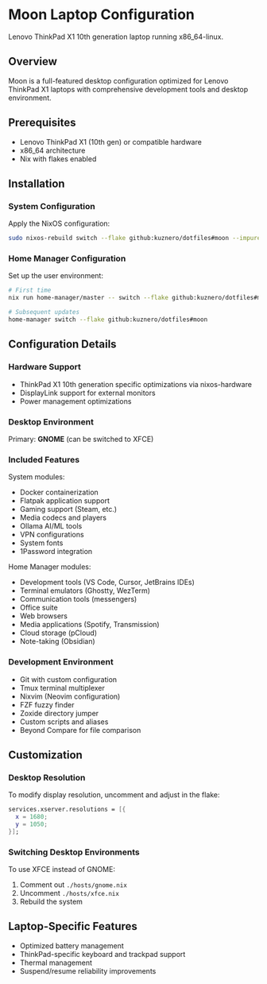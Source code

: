 # Moon Laptop Configuration

Lenovo ThinkPad X1 10th generation laptop running x86_64-linux.

## Overview

Moon is a full-featured desktop configuration optimized for Lenovo ThinkPad X1
laptops with comprehensive development tools and desktop environment.

## Prerequisites

- Lenovo ThinkPad X1 (10th gen) or compatible hardware
- x86_64 architecture
- Nix with flakes enabled

## Installation

### System Configuration

Apply the NixOS configuration:

```bash
sudo nixos-rebuild switch --flake github:kuznero/dotfiles#moon --impure
```

### Home Manager Configuration

Set up the user environment:

```bash
# First time
nix run home-manager/master -- switch --flake github:kuznero/dotfiles#moon

# Subsequent updates
home-manager switch --flake github:kuznero/dotfiles#moon
```

## Configuration Details

### Hardware Support

- ThinkPad X1 10th generation specific optimizations via nixos-hardware
- DisplayLink support for external monitors
- Power management optimizations

### Desktop Environment

Primary: **GNOME** (can be switched to XFCE)

### Included Features

System modules:

- Docker containerization
- Flatpak application support
- Gaming support (Steam, etc.)
- Media codecs and players
- Ollama AI/ML tools
- VPN configurations
- System fonts
- 1Password integration

Home Manager modules:

- Development tools (VS Code, Cursor, JetBrains IDEs)
- Terminal emulators (Ghostty, WezTerm)
- Communication tools (messengers)
- Office suite
- Web browsers
- Media applications (Spotify, Transmission)
- Cloud storage (pCloud)
- Note-taking (Obsidian)

### Development Environment

- Git with custom configuration
- Tmux terminal multiplexer
- Nixvim (Neovim configuration)
- FZF fuzzy finder
- Zoxide directory jumper
- Custom scripts and aliases
- Beyond Compare for file comparison

## Customization

### Desktop Resolution

To modify display resolution, uncomment and adjust in the flake:

```nix
services.xserver.resolutions = [{
  x = 1680;
  y = 1050;
}];
```

### Switching Desktop Environments

To use XFCE instead of GNOME:

1. Comment out `./hosts/gnome.nix`
2. Uncomment `./hosts/xfce.nix`
3. Rebuild the system

## Laptop-Specific Features

- Optimized battery management
- ThinkPad-specific keyboard and trackpad support
- Thermal management
- Suspend/resume reliability improvements

